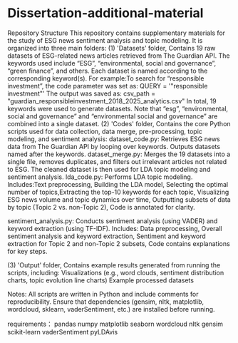 # Dissertation-additional-material
Repository Structure
This repository contains supplementary materials for the study of ESG news sentiment analysis and topic modeling. It is organized into three main folders:
(1) 'Datasets' folder, Contains 19 raw datasets of ESG-related news articles retrieved from The Guardian API. The keywords used include “ESG”, “environmental, social and governance”, “green finance”, and others. Each dataset is named according to the corresponding keyword(s). 
For example:To search for “responsible investment”, the code parameter was set as: QUERY = '"responsible investment"'
The output was saved as: csv_path = "guardian_responsibleinvestment_2018_2025_analytics.csv"
In total, 19 keywords were used to generate datasets. Note that “esg”, “environmental, social and governance” and “environmental social and governance” are combined into a single dataset.
(2) 'Codes' folder, Contains the core Python scripts used for data collection, data merge, pre-processing, topic modeling, and sentiment analysis:
dataset_code.py: Retrieves ESG news data from The Guardian API by looping over keywords. Outputs datasets named after the keywords.
dataset_merge.py: Merges the 19 datasets into a single file, removes duplicates, and filters out irrelevant articles not related to ESG. The cleaned dataset is then used for LDA topic modeling and sentiment analysis.
lda_code.py: Performs LDA topic modeling. Includes:Text preprocessing, Building the LDA model, Selecting the optimal number of topics,Extracting the top-10 keywords for each topic, Visualizing ESG news volume and topic dynamics over time, Outputting subsets of data by topic (Topic 2 vs. non-Topic 2), Code is annotated for clarity.

sentiment_analysis.py: Conducts sentiment analysis (using VADER) and keyword extraction (using TF-IDF). Includes: Data preprocessing, Overall sentiment analysis and keyword extraction, Sentiment and keyword extraction for Topic 2 and non-Topic 2 subsets, Code contains explanations for key steps.

(3) 'Output' folder, Contains example results generated from running the scripts, including:
Visualizations (e.g., word clouds, sentiment distribution charts, topic evolution line charts)
Example processed datasets

Notes: 
All scripts are written in Python and include comments for reproducibility.
Ensure that dependencies (gensim, nltk, matplotlib, wordcloud, sklearn, vaderSentiment, etc.) are installed before running.

requirements：
pandas
numpy
matplotlib
seaborn
wordcloud
nltk
gensim
scikit-learn
vaderSentiment
pyLDAvis

